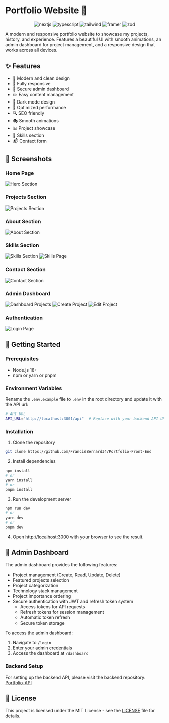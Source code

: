 # Portfolio Website 🚀

<div align="center">
  <img src="https://img.shields.io/badge/Next.js-000000?style=for-the-badge&logo=next.js&logoColor=white" alt="nextjs">
  <img src="https://img.shields.io/badge/TypeScript-007ACC?style=for-the-badge&logo=typescript&logoColor=white" alt="typescript">
  <img src="https://img.shields.io/badge/Tailwind_CSS-38B2AC?style=for-the-badge&logo=tailwind-css&logoColor=white" alt="tailwind">
  <img src="https://img.shields.io/badge/Framer_Motion-black?style=for-the-badge&logo=framer&logoColor=blue" alt="framer">
  <img src="https://img.shields.io/badge/Zod-3068CE?style=for-the-badge&logo=zod&logoColor=white" alt="zod">
</div>

A modern and responsive portfolio website to showcase my projects, history, and experience. Features a beautiful UI with smooth animations, an admin dashboard for project management, and a responsive design that works across all devices.

## ✨ Features

- 🎨 Modern and clean design
- 📱 Fully responsive
- 🔐 Secure admin dashboard
- ✏️ Easy content management
- 🌙 Dark mode design
- 🚀 Optimized performance
- 🔍 SEO friendly
- 🎭 Smooth animations
- 📊 Project showcase
- 📝 Skills section
- 📬 Contact form

## 📸 Screenshots

### Home Page
![Hero Section](https://i.ibb.co/sF6RjZk/hero-section.png)

### Projects Section
![Projects Section](https://i.ibb.co/VwnPdQJ/projects-section.png)

### About Section
![About Section](https://i.ibb.co/s52ST0M/about-section.png)

### Skills Section
![Skills Section](https://i.ibb.co/fNkgY3v/skills-section.png)
![Skills Page](https://i.ibb.co/5n2jwfq/skills-page.png)

### Contact Section
![Contact Section](https://i.ibb.co/Jyytt3J/contact-section.png)

### Admin Dashboard
![Dashboard Projects](https://i.ibb.co/H78ZtZ0/dashboard-projects.png)
![Create Project](https://i.ibb.co/KbmZjwc/dashboard-create-project.png)
![Edit Project](https://i.ibb.co/fCbpXNZ/dashboard-edit-project.png)

### Authentication
![Login Page](https://i.ibb.co/sKKWnzp/login-page.png)

## 🚀 Getting Started

### Prerequisites

- Node.js 18+ 
- npm or yarn or pnpm

### Environment Variables

Rename the `.env.example` file to `.env` in the root directory and update it with the API url:

```bash
# API URL
API_URL="http://localhost:3001/api"  # Replace with your backend API URL
```

### Installation

1. Clone the repository
```bash
git clone https://github.com/FrancisBernard34/Portfolio-Front-End
```

2. Install dependencies
```bash
npm install
# or
yarn install
# or
pnpm install
```

3. Run the development server
```bash
npm run dev
# or
yarn dev
# or
pnpm dev
```

4. Open [http://localhost:3000](http://localhost:3000) with your browser to see the result.


## 🔐 Admin Dashboard

The admin dashboard provides the following features:

- Project management (Create, Read, Update, Delete)
- Featured projects selection
- Project categorization
- Technology stack management
- Project importance ordering
- Secure authentication with JWT and refresh token system
  - Access tokens for API requests
  - Refresh tokens for session management
  - Automatic token refresh
  - Secure token storage

To access the admin dashboard:
1. Navigate to `/login`
2. Enter your admin credentials
3. Access the dashboard at `/dashboard`

### Backend Setup

For setting up the backend API, please visit the backend repository:
[Portfolio-API](https://github.com/FrancisBernard34/Portfolio-API)

## 📄 License

This project is licensed under the MIT License - see the [LICENSE](LICENSE) file for details.
